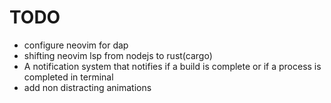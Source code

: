 # TODO
- configure neovim for dap
- shifting neovim lsp from nodejs to rust(cargo)
- A notification system that notifies if a build is complete or if a process is completed in terminal
- add non distracting animations
